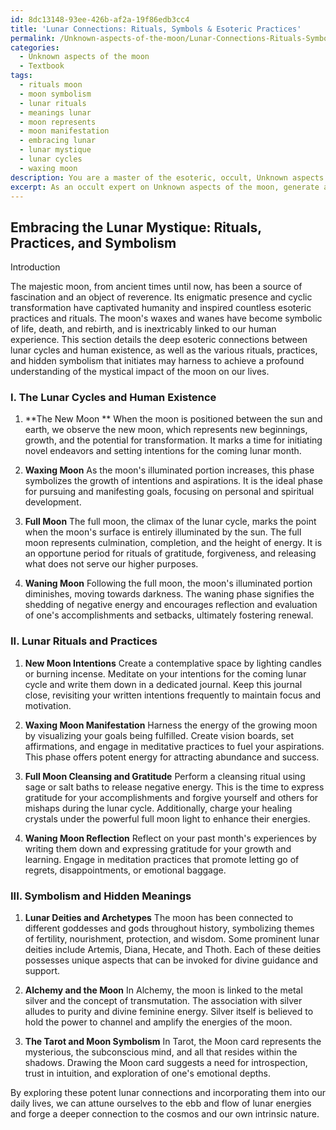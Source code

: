 ```yaml
---
id: 8dc13148-93ee-426b-af2a-19f86edb3cc4
title: 'Lunar Connections: Rituals, Symbols & Esoteric Practices'
permalink: /Unknown-aspects-of-the-moon/Lunar-Connections-Rituals-Symbols-Esoteric-Practices/
categories:
  - Unknown aspects of the moon
  - Textbook
tags:
  - rituals moon
  - moon symbolism
  - lunar rituals
  - meanings lunar
  - moon represents
  - moon manifestation
  - embracing lunar
  - lunar mystique
  - lunar cycles
  - waxing moon
description: You are a master of the esoteric, occult, Unknown aspects of the moon and education, you have written many textbooks on the subject in ways that provide students with rich and deep understanding of the subject. You are being asked to write textbook-like sections on a topic and you do it with full context, explainability, and reliability in accuracy to the true facts of the topic at hand, in a textbook style that a student would easily be able to learn from, in a rich, engaging, and contextual way. Always include relevant context (such as formulas and history), related concepts, and in a way that someone can gain deep insights from.
excerpt: As an occult expert on Unknown aspects of the moon, generate a section from a grimoire that dives deep into the esoteric connections between lunar cycles and human existence, exploring various rituals, practices, and hidden symbolism that initiates can study and apply in order to gain a deeper understanding of the mystical impact of the moon on our lives.
---
```


## Embracing the Lunar Mystique: Rituals, Practices, and Symbolism

Introduction

The majestic moon, from ancient times until now, has been a source of fascination and an object of reverence. Its enigmatic presence and cyclic transformation have captivated humanity and inspired countless esoteric practices and rituals. The moon's waxes and wanes have become symbolic of life, death, and rebirth, and is inextricably linked to our human experience. This section details the deep esoteric connections between lunar cycles and human existence, as well as the various rituals, practices, and hidden symbolism that initiates may harness to achieve a profound understanding of the mystical impact of the moon on our lives.

### I. The Lunar Cycles and Human Existence

1. **The New Moon **
When the moon is positioned between the sun and earth, we observe the new moon, which represents new beginnings, growth, and the potential for transformation. It marks a time for initiating novel endeavors and setting intentions for the coming lunar month.

2. **Waxing Moon**
As the moon's illuminated portion increases, this phase symbolizes the growth of intentions and aspirations. It is the ideal phase for pursuing and manifesting goals, focusing on personal and spiritual development.

3. **Full Moon**
The full moon, the climax of the lunar cycle, marks the point when the moon's surface is entirely illuminated by the sun. The full moon represents culmination, completion, and the height of energy. It is an opportune period for rituals of gratitude, forgiveness, and releasing what does not serve our higher purposes.

4. **Waning Moon**
Following the full moon, the moon's illuminated portion diminishes, moving towards darkness. The waning phase signifies the shedding of negative energy and encourages reflection and evaluation of one's accomplishments and setbacks, ultimately fostering renewal.

### II. Lunar Rituals and Practices

1. **New Moon Intentions**
Create a contemplative space by lighting candles or burning incense. Meditate on your intentions for the coming lunar cycle and write them down in a dedicated journal. Keep this journal close, revisiting your written intentions frequently to maintain focus and motivation.

2. **Waxing Moon Manifestation**
Harness the energy of the growing moon by visualizing your goals being fulfilled. Create vision boards, set affirmations, and engage in meditative practices to fuel your aspirations. This phase offers potent energy for attracting abundance and success.

3. **Full Moon Cleansing and Gratitude**
Perform a cleansing ritual using sage or salt baths to release negative energy. This is the time to express gratitude for your accomplishments and forgive yourself and others for mishaps during the lunar cycle. Additionally, charge your healing crystals under the powerful full moon light to enhance their energies.

4. **Waning Moon Reflection**
Reflect on your past month's experiences by writing them down and expressing gratitude for your growth and learning. Engage in meditation practices that promote letting go of regrets, disappointments, or emotional baggage.

### III. Symbolism and Hidden Meanings

1. **Lunar Deities and Archetypes**
The moon has been connected to different goddesses and gods throughout history, symbolizing themes of fertility, nourishment, protection, and wisdom. Some prominent lunar deities include Artemis, Diana, Hecate, and Thoth. Each of these deities possesses unique aspects that can be invoked for divine guidance and support.

2. **Alchemy and the Moon**
In Alchemy, the moon is linked to the metal silver and the concept of transmutation. The association with silver alludes to purity and divine feminine energy. Silver itself is believed to hold the power to channel and amplify the energies of the moon.

3. **The Tarot and Moon Symbolism**
In Tarot, the Moon card represents the mysterious, the subconscious mind, and all that resides within the shadows. Drawing the Moon card suggests a need for introspection, trust in intuition, and exploration of one's emotional depths.

By exploring these potent lunar connections and incorporating them into our daily lives, we can attune ourselves to the ebb and flow of lunar energies and forge a deeper connection to the cosmos and our own intrinsic nature.
